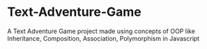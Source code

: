 # Text-Adventure-Game
A Text Adventure Game project made using concepts of OOP like Inheritance, Composition, Association, Polymorphism in Javascript
